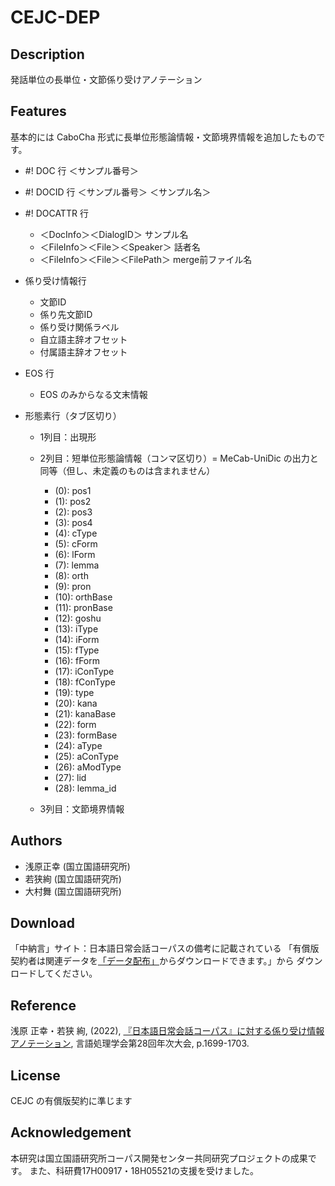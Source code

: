 # CEJC-DEP

## Description

発話単位の長単位・文節係り受けアノテーション

## Features

基本的には CaboCha 形式に長単位形態論情報・文節境界情報を追加したものです。

- #! DOC 行 ＜サンプル番号＞
- #! DOCID 行 ＜サンプル番号＞ ＜サンプル名＞ 
- #! DOCATTR 行
  - ＜DocInfo＞＜DialogID＞ サンプル名
  - ＜FileInfo＞＜File＞＜Speaker＞ 話者名
  - ＜FileInfo＞＜File＞＜FilePath＞ merge前ファイル名

- 係り受け情報行
  - 文節ID
  - 係り先文節ID
  - 係り受け関係ラベル
  - 自立語主辞オフセット
  - 付属語主辞オフセット

- EOS 行
  - EOS のみからなる文末情報

- 形態素行（タブ区切り）

  - 1列目：出現形

  - 2列目：短単位形態論情報（コンマ区切り）= MeCab-UniDic の出力と同等（但し、未定義のものは含まれません）

    - (0):  pos1
    - (1):  pos2
    - (2):  pos3
    - (3):  pos4
    - (4):  cType
    - (5):  cForm
    - (6):  lForm
    - (7):  lemma
    - (8):  orth
    - (9):  pron
    - (10): orthBase
    - (11): pronBase
    - (12): goshu
    - (13): iType
    - (14): iForm
    - (15): fType
    - (16): fForm
    - (17): iConType
    - (18): fConType
    - (19): type
    - (20): kana
    - (21): kanaBase
    - (22): form
    - (23): formBase
    - (24): aType
    - (25): aConType
    - (26): aModType
    - (27): lid
    - (28): lemma_id

  - 3列目：文節境界情報

## Authors

- 浅原正幸 (国立国語研究所)
- 若狭絢 (国立国語研究所)
- 大村舞 (国立国語研究所)

## Download

「中納言」サイト：日本語日常会話コーパスの備考に記載されている
「有償版契約者は関連データを[「データ配布」](https://cejc-data.ninjal.ac.jp/my/)からダウンロードできます。」から
ダウンロードしてください。

## Reference

浅原 正幸・若狭 絢, (2022), [『日本語日常会話コーパス』に対する係り受け情報アノテーション](https://www.anlp.jp/proceedings/annual_meeting/2022/pdf_dir/PT4-2.pdf), 言語処理学会第28回年次大会, p.1699-1703.

## License

CEJC の有償版契約に準じます

## Acknowledgement

本研究は国立国語研究所コーパス開発センター共同研究プロジェクトの成果です。
また、科研費17H00917・18H05521の支援を受けました。